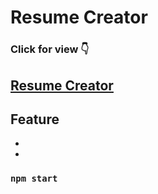 # Resume Creator
### Click for view 👇
## [Resume Creator](https://endgame-soldier.web.app/home)

## Feature 

*
*

### `npm start`
